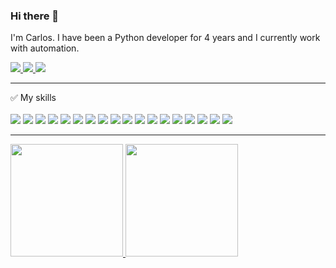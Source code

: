 ### Hi there 👋
I'm Carlos. I have been a Python developer for 4 years and I currently work with automation.

<a href="mailto:carlos.oe.cc@gmail.com">
<img src="https://img.shields.io/badge/Gmail-D14836?style=for-the-badge&logo=gmail&logoColor=white"/>
</a>

<a href="https://www.linkedin.com/in/carlos-sousa-793b4526/">
<img src="https://img.shields.io/badge/LinkedIn-0077B5?style=for-the-badge&logo=linkedin&logoColor=white"/>
</a>

<a href="https://www.instagram.com/kcarw/">
<img src="https://img.shields.io/badge/Instagram-E4405F?style=for-the-badge&logo=instagram&logoColor=white" />
</a>

<hr />
✅ My skills <br /> <br />

<span>
<img src="https://img.shields.io/badge/JavaScript-323330?style=for-the-badge&logo=javascript&logoColor=F7DF1E" />
</span>
<span>
  <img src="https://img.shields.io/badge/TypeScript-007ACC?style=for-the-badge&logo=typescript&logoColor=white" />
</span>
<span>
  <img src="https://img.shields.io/badge/Python-14354C?style=for-the-badge&logo=python&logoColor=white" />
</span>
<span>
  <img src="https://img.shields.io/badge/Java-ED8B00?style=for-the-badge&logo=openjdk&logoColor=white" />
</span>
<span>
  <img src="https://img.shields.io/badge/Flask-000000?style=for-the-badge&logo=flask&logoColor=white" />
</span>
<span>
  <img src="https://img.shields.io/badge/fastapi-109989?style=for-the-badge&logo=FASTAPI&logoColor=white" />
</span>
<span>
<img src="https://img.shields.io/badge/Django-092E20?style=for-the-badge&logo=django&logoColor=white" />  
</span>
<span>
<img src="https://img.shields.io/badge/django%20rest-ff1709?style=for-the-badge&logo=django&logoColor=white" />  
</span>
<span>
<img src="https://img.shields.io/badge/Docker-2CA5E0?style=for-the-badge&logo=docker&logoColor=white" />  
</span>
<span>
<img src="https://img.shields.io/badge/Amazon_AWS-FF9900?style=for-the-badge&logo=amazonaws&logoColor=white" />  
</span>
<span>
<img src="https://img.shields.io/badge/Cloudflare-F38020?style=for-the-badge&logo=Cloudflare&logoColor=white" />  
</span>
<span>
<img src="https://img.shields.io/badge/Render-46E3B7?style=for-the-badge&logo=render&logoColor=white" />  
</span>
<span>
<img src="https://img.shields.io/badge/GitHub_Actions-2088FF?style=for-the-badge&logo=github-actions&logoColor=white" />  
</span>
<span>
<img src="https://img.shields.io/badge/Heroku-430098?style=for-the-badge&logo=heroku&logoColor=white" />  
</span>
<span>
<img src="https://img.shields.io/badge/MongoDB-4EA94B?style=for-the-badge&logo=mongodb&logoColor=white" />  
</span>
<span>
<img src="https://img.shields.io/badge/MySQL-005C84?style=for-the-badge&logo=mysql&logoColor=white" />  
</span>
<span>
<img src="https://img.shields.io/badge/PostgreSQL-316192?style=for-the-badge&logo=postgresql&logoColor=white" />  
</span>
<span>
<img src="https://img.shields.io/badge/rabbitmq-%23FF6600.svg?&style=for-the-badge&logo=rabbitmq&logoColor=white" />  
</span>

<hr />
<div>
<a href="https://github.com/kcarww">
<img loading="lazy" height="180em" src="https://github-readme-stats.vercel.app/api/top-langs/?username=kcarww&layout=compact&langs_count=7&theme=dracula"/>
  <img loading="lazy" height="180em" src="https://github-readme-stats.vercel.app/api?username=kcarww&show_icons=true&theme=dracula&include_all_commits=true&count_private=true"/>

</div>


<!--
**kcarww/kcarww** is a ✨ _special_ ✨ repository because its `README.md` (this file) appears on your GitHub profile.

Here are some ideas to get you started:

- 🔭 I’m currently working on ...
- 🌱 I’m currently learning ...
- 👯 I’m looking to collaborate on ...
- 🤔 I’m looking for help with ...
- 💬 Ask me about ...
- 📫 How to reach me: ...
- 😄 Pronouns: ...
- ⚡ Fun fact: ...
-->
